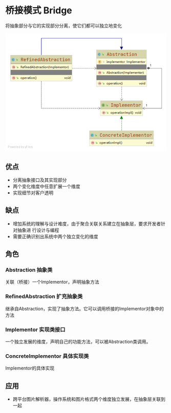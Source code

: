 # 桥接模式 Bridge

将抽象部分与它的实现部分分离，使它们都可以独立地变化

![uml](./src/main/java/uml/uml.png)

## 优点
- 分离抽象接口及其实现部分
- 两个变化维度中任意扩展一个维度
- 实现细节对客户透明

## 缺点
- 增加系统的理解与设计难度，由于聚合关联关系建立在抽象层，要求开发者针对抽象进
行设计与编程
- 需要正确识别出系统中两个独立变化的维度

## 角色
### Abstraction 抽象类
关联（桥接）一个Implementor，声明抽象方法

### RefinedAbstraction 扩充抽象类
继承自Abstraction，实现了抽象方法。它可以调用桥接的Implementor对象中的方法

### Implementor 实现类接口
一个独立发展的维度，声明自己的功能方法，可以被Abstraction类调用。

### ConcreteImplementor 具体实现类
Implementor的具体实现

## 应用

- 跨平台图片解析器，操作系统和图片格式两个维度独立发展，在抽象层关联到一起
